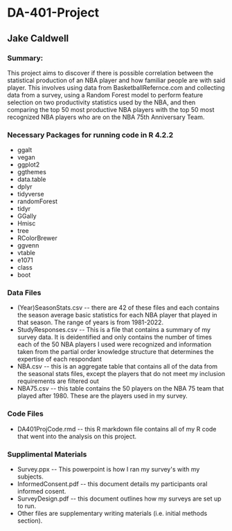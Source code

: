 # DA-401-Project
## Jake Caldwell

### Summary:
  This project aims to discover if there is possible correlation between the statistical production of an NBA player and how familiar people are with said player. This involves using data from BasketballRefernce.com and collecting data from a survey, using a Random Forest model to perform feature selection on two productivity statistics used by the NBA, and then comparing the top 50 most productive NBA players with the top 50 most recognized NBA players who are on the NBA 75th Anniversary Team. 

### Necessary Packages for running code in R 4.2.2
* ggalt
* vegan
* ggplot2
* ggthemes
* data.table
* dplyr
* tidyverse
* randomForest
* tidyr
* GGally
* Hmisc
* tree
* RColorBrewer
* ggvenn
* vtable
* e1071
* class
* boot

### Data Files
* (Year)SeasonStats.csv -- there are 42 of these files and each contains the season average basic statistics for each NBA player that played in that season. The range of years is from 1981-2022. 
* StudyResponses.csv -- This is a file that contains a summary of my survey data. It is deidentified and only contains the number of times each of the 50 NBA players I used were recognized and information taken from the partial order knowledge structure that determines the expertise of each respondant
* NBA.csv -- this is an aggregate table that contains all of the data from the seasonal stats files, except the players that do not meet my inclusion requirements are filtered out
* NBA75.csv -- this table contains the 50 players on the NBA 75 team that played after 1980. These are the players used in my survey. 

### Code Files
* DA401ProjCode.rmd -- this R markdown file contains all of my R code that went into the analysis on this project. 

### Supplimental Materials
* Survey.ppx -- This powerpoint is how I ran my survey's with my subjects.
* InformedConsent.pdf -- this document details my participants oral informed cosent.
* SurveyDesign.pdf -- this document outlines how my surveys are set up to run.
* Other files are supplementary writing materials (i.e. initial methods section). 
